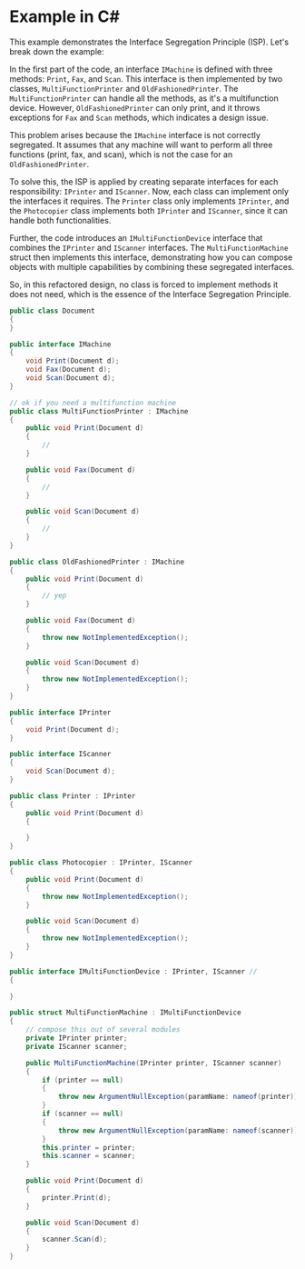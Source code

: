 # Example in C#

This example demonstrates the Interface Segregation Principle (ISP). Let's break down the example:

In the first part of the code, an interface `IMachine` is defined with three methods: `Print`, `Fax`, and `Scan`. This interface is then implemented by two classes, `MultiFunctionPrinter` and `OldFashionedPrinter`. The `MultiFunctionPrinter` can handle all the methods, as it's a multifunction device. However, `OldFashionedPrinter` can only print, and it throws exceptions for `Fax` and `Scan` methods, which indicates a design issue.

This problem arises because the `IMachine` interface is not correctly segregated. It assumes that any machine will want to perform all three functions (print, fax, and scan), which is not the case for an `OldFashionedPrinter`.

To solve this, the ISP is applied by creating separate interfaces for each responsibility: `IPrinter` and `IScanner`. Now, each class can implement only the interfaces it requires. The `Printer` class only implements `IPrinter`, and the `Photocopier` class implements both `IPrinter` and `IScanner`, since it can handle both functionalities.

Further, the code introduces an `IMultiFunctionDevice` interface that combines the `IPrinter` and `IScanner` interfaces. The `MultiFunctionMachine` struct then implements this interface, demonstrating how you can compose objects with multiple capabilities by combining these segregated interfaces.

So, in this refactored design, no class is forced to implement methods it does not need, which is the essence of the Interface Segregation Principle.

```csharp
public class Document
{
}

public interface IMachine
{
    void Print(Document d);
    void Fax(Document d);
    void Scan(Document d);
}

// ok if you need a multifunction machine
public class MultiFunctionPrinter : IMachine
{
    public void Print(Document d)
    {
        //
    }

    public void Fax(Document d)
    {
        //
    }

    public void Scan(Document d)
    {
        //
    }
}

public class OldFashionedPrinter : IMachine
{
    public void Print(Document d)
    {
        // yep
    }

    public void Fax(Document d)
    {
        throw new NotImplementedException();
    }

    public void Scan(Document d)
    {
        throw new NotImplementedException();
    }
}

public interface IPrinter
{
    void Print(Document d);
}

public interface IScanner
{
    void Scan(Document d);
}

public class Printer : IPrinter
{
    public void Print(Document d)
    {

    }
}

public class Photocopier : IPrinter, IScanner
{
    public void Print(Document d)
    {
        throw new NotImplementedException();
    }

    public void Scan(Document d)
    {
        throw new NotImplementedException();
    }
}

public interface IMultiFunctionDevice : IPrinter, IScanner //
{

}

public struct MultiFunctionMachine : IMultiFunctionDevice
{
    // compose this out of several modules
    private IPrinter printer;
    private IScanner scanner;

    public MultiFunctionMachine(IPrinter printer, IScanner scanner)
    {
        if (printer == null)
        {
            throw new ArgumentNullException(paramName: nameof(printer));
        }
        if (scanner == null)
        {
            throw new ArgumentNullException(paramName: nameof(scanner));
        }
        this.printer = printer;
        this.scanner = scanner;
    }

    public void Print(Document d)
    {
        printer.Print(d);
    }

    public void Scan(Document d)
    {
        scanner.Scan(d);
    }
}
```
